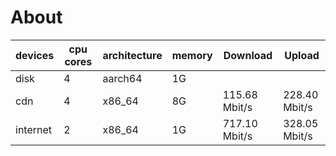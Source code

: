 # About 
| **devices** | **cpu cores** | **architecture** | **memory** | **Download**  | **Upload**    |
|-------------|---------------|------------------|------------|---------------|---------------|
| disk        | 4             | aarch64          | 1G         |               |               |
| cdn         | 4             | x86_64           | 8G         | 115.68 Mbit/s | 228.40 Mbit/s |
| internet    | 2             | x86_64           | 1G         | 717.10 Mbit/s | 328.05 Mbit/s |
